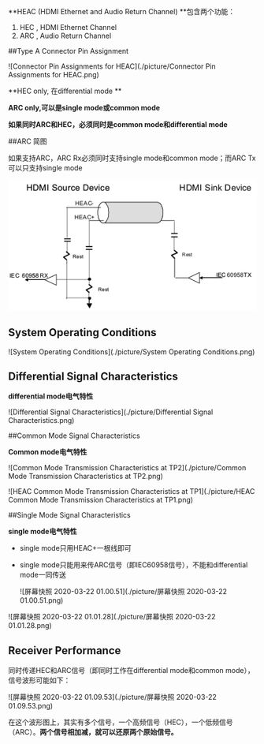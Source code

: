 **HEAC (HDMI Ethernet and Audio Return Channel) **包含两个功能：

1. HEC , HDMI Ethernet Channel
2. ARC , Audio Return Channel



##Type A Connector Pin Assignment

![Connector Pin Assignments for HEAC](./picture/Connector Pin Assignments for HEAC.png)



**HEC only, 在differential mode **

**ARC only,可以是single mode或common mode**

**如果同时ARC和HEC，必须同时是common mode和differential mode**



##ARC 简图

如果支持ARC，ARC Rx必须同时支持single mode和common mode；而ARC Tx可以只支持single mode

![ARC](./picture/ARC.png)



## System Operating Conditions

![System Operating Conditions](./picture/System Operating Conditions.png)



## Differential Signal Characteristics

**differential mode电气特性**

![Differential Signal Characteristics](./picture/Differential Signal Characteristics.png)



##Common Mode Signal Characteristics

**Common mode电气特性**

![Common Mode Transmission Characteristics at TP2](./picture/Common Mode Transmission Characteristics at TP2.png)

![HEAC Common Mode Transmission Characteristics at TP1](./picture/HEAC Common Mode Transmission Characteristics at TP1.png)



##Single Mode Signal Characteristics

**single mode电气特性**

* single mode只用HEAC+一根线即可

* single mode只能用来传ARC信号（即IEC60958信号），不能和differential mode一同传送

  ![屏幕快照 2020-03-22 01.00.51](./picture/屏幕快照 2020-03-22 01.00.51.png)

![屏幕快照 2020-03-22 01.01.28](./picture/屏幕快照 2020-03-22 01.01.28.png)



## Receiver Performance

同时传递HEC和ARC信号（即同时工作在differential mode和common mode），信号波形可能如下：

![屏幕快照 2020-03-22 01.09.53](./picture/屏幕快照 2020-03-22 01.09.53.png)

在这个波形图上，其实有多个信号，一个高频信号（HEC），一个低频信号（ARC）。**两个信号相加减，就可以还原两个原始信号。**

